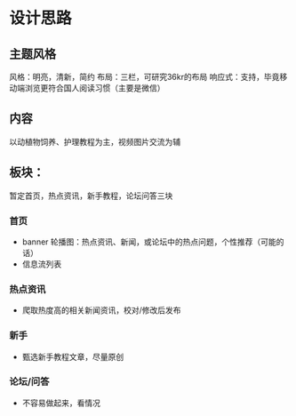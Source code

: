 # 设计思路

## 主题风格

风格：明亮，清新，简约
布局：三栏，可研究36kr的布局
响应式：支持，毕竟移动端浏览更符合国人阅读习惯（主要是微信）

## 内容

以动植物饲养、护理教程为主，视频图片交流为辅

## 板块：

暂定首页，热点资讯，新手教程，论坛问答三块

### 首页

- banner 轮播图：热点资讯、新闻，或论坛中的热点问题，个性推荐（可能的话）
- 信息流列表

### 热点资讯

- 爬取热度高的相关新闻资讯，校对/修改后发布

### 新手

- 甄选新手教程文章，尽量原创

### 论坛/问答

- 不容易做起来，看情况

